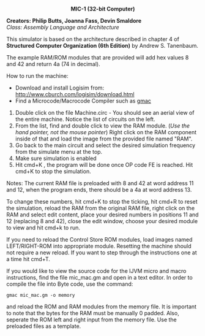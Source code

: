 <p align="center"> <b> MIC-1 (32-bit Computer) </b> </p>

**Creators: Philip Butts, Joanna Fass, Devin Smaldore**  
*Class: Assembly Language and Architecture*

This simulator is based on the architecture described in chapter 4 of **Structured Computer Organization (6th Edition)** by Andrew S. Tanenbaum. 

The example RAM/ROM modules that are provided will add hex values 8 and 42 and return 4a (74 in decimal).

How to run the machine:

   * Download and install Logisim from: <http://www.cburch.com/logisim/download.html>  
   * Find a Microcode/Macrocode Compiler such as [gmac](https://manned.org/gmac/40dd06bf "TkGate Microcode/Macrocode Compiler")
   
   1. Double click on the file Machine.circ - You should see an aerial view of the entire machine. Notice the list of circuits on the left.
   2. From the list, find and double click to view the RAM module. (*Use the hand pointer, not the mouse pointer*) Right click on the RAM component inside of that and load the image from the provided file named "RAM".
   3. Go back to the main circuit and select the desired simulation frequency from the simulate menu at the top.
   4. Make sure simulation is enabled
   5. Hit cmd+K , the program will be done once OP code FE is reached. Hit cmd+K to stop the simulation.

Notes:
The current RAM file is preloaded with 8 and 42 at word address 11 and 12, when the program ends, there should be a 4a at word address 13.

To change these numbers, hit cmd+K to stop the ticking, hit cmd+R to reset the simulation, reload the RAM from the original RAM file, right click on the RAM and select edit content, place your desired numbers in positions 11 and 12 (replacing 8 and 42), close the edit window, choose your desired module to view and hit cmd+k to run.

If you need to reload the Control Store ROM modules, load images named LEFT/RIGHT-ROM into appropriate module. Resetting the machine should not require a new reload. If you want to step through the instructions one at a time hit cmd+T.  

If you would like to view the source code for the IJVM micro and macro instructions, find the file mic_mac.gm and open in a text editor. In order to compile the file into Byte code, use the command:  
	
	gmac mic_mac.gm -o memory  
  
and reload the ROM and RAM modules from the memory file. It is important to note that the bytes for the RAM must be manually 0 padded.
Also, seperate the ROM left and right input from the memory file. Use the preloaded files as a template.
